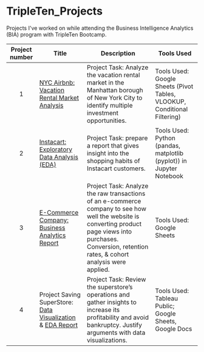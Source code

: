 # TripleTen_Projects

Projects I've worked on while attending the  Business Intelligence Analytics (BIA) program with TripleTen Bootcamp.


| Project number | Title | Description | Tools Used |
| :-----------: | ----------- |----------- |----------- |
| 1 | [NYC Airbnb: Vacation Rental Market Analysis](https://docs.google.com/spreadsheets/d/1OLSjY7XbOVGibLwoq73SMME2H173MjDbQ-EwlY9YByg/edit?usp=sharing) | Project Task: Analyze the vacation rental market in the Manhattan borough of New York City to identify multiple investment opportunities. | Tools Used: Google Sheets (Pivot Tables, VLOOKUP, Conditional Filtering) |
| 2 | [Instacart: Exploratory Data Analysis (EDA)](https://github.com/CoralysDeJesus/TripleTen_Projects/tree/5794d54e5c525ceefe5ada222a6221d001dda2ec/EDA%20Project) | Project Task: prepare a report that gives insight into the shopping habits of Instacart customers. | Tools Used: Python (pandas, matplotlib (pyplot)) in Jupyter Notebook |
| 3 | [E-Commerce Company: Business Analytics Report](https://docs.google.com/spreadsheets/d/1C4zcxgc6nUYpkvKKo4lUefTQq59L4A6dByJ5mZX405s/edit?usp=sharing)| Project Task: Analyze the raw transactions of an e-commerce company to see how well the website is converting product page views into purchases. Conversion, retention rates, & cohort analysis were applied. | Tools Used: Google Sheets |
| 4 | Project Saving SuperStore: [Data Visualization](https://public.tableau.com/views/ProjectSavingSuperStore/PROJECTSAVINGSUPERSTORE?:language=en-US&:sid=&:display_count=n&:origin=viz_share_link) & [EDA Report](https://docs.google.com/document/d/1DAHJJW_RkcsmJj4do-1vuysaRqniEWj2jQfxU6Xl1CI/edit?usp=sharing)  | Project Task: Review the superstore’s operations and gather insights to increase its profitability and avoid bankruptcy. Justify arguments with data visualizations. | Tools Used: Tableau Public; Google Sheets, Google Docs |

